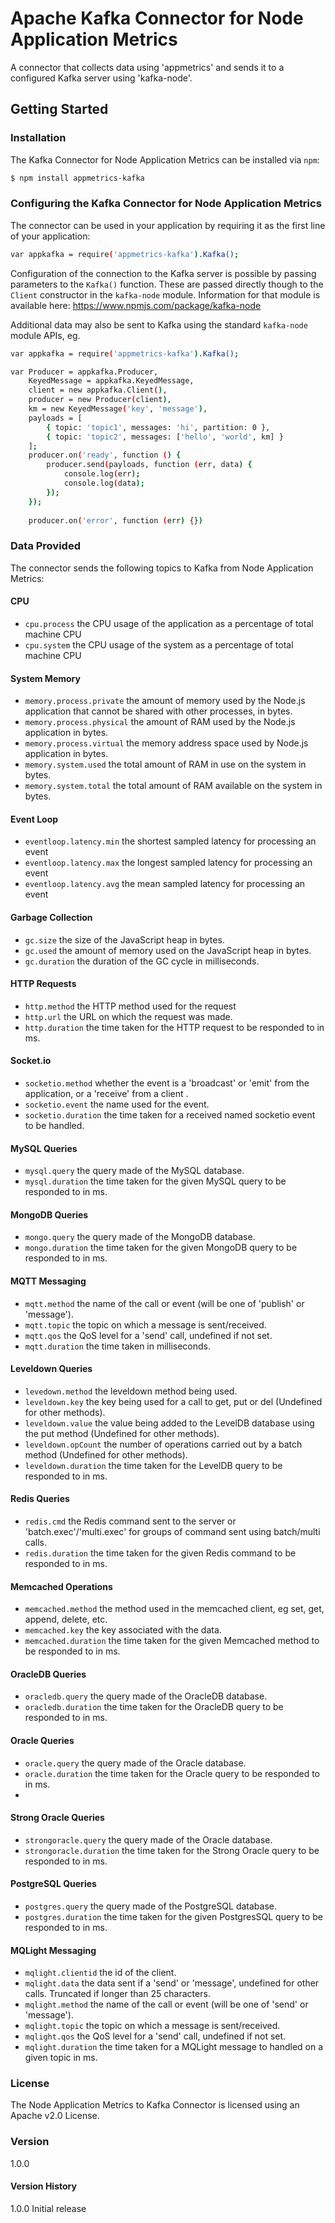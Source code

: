 # Apache Kafka Connector for Node Application Metrics

A connector that collects data using 'appmetrics' and sends it to a configured Kafka server using 'kafka-node'.

## Getting Started

### Installation
The Kafka Connector for Node Application Metrics can be installed via `npm`:
```sh
$ npm install appmetrics-kafka
```

### Configuring the Kafka Connector for Node Application Metrics 

The connector can be used in your application by requiring it as the first line of your application:
```sh
var appkafka = require('appmetrics-kafka').Kafka();
```
Configuration of the connection to the Kafka server is possible by passing parameters to the `Kafka()` function. These are passed directly though to the `Client` constructor in the `kafka-node` module. Information for that module is available here:
https://www.npmjs.com/package/kafka-node

Additional data may also be sent to Kafka using the standard `kafka-node` module APIs, eg.

```sh
var appkafka = require('appmetrics-kafka').Kafka();

var Producer = appkafka.Producer,
    KeyedMessage = appkafka.KeyedMessage,
    client = new appkafka.Client(),
    producer = new Producer(client),
    km = new KeyedMessage('key', 'message'),
    payloads = [
        { topic: 'topic1', messages: 'hi', partition: 0 },
        { topic: 'topic2', messages: ['hello', 'world', km] }
    ];
	producer.on('ready', function () {
	    producer.send(payloads, function (err, data) {
	    	console.log(err);
	        console.log(data);
	    });
	});
	 
	producer.on('error', function (err) {})
```

### Data Provided

The connector sends the following topics to Kafka from Node Application Metrics:


#### CPU

* `cpu.process` the CPU usage of the application as a percentage of total machine CPU
* `cpu.system` the CPU usage of the system as a percentage of total machine CPU

#### System Memory

* `memory.process.private` the amount of memory used by the Node.js application that cannot be shared with other processes, in bytes.
* `memory.process.physical` the amount of RAM used by the Node.js application in bytes.
* `memory.process.virtual` the memory address space used by Node.js application in bytes.
* `memory.system.used` the total amount of RAM in use on the system in bytes.
* `memory.system.total` the total amount of RAM available on the system in bytes.

#### Event Loop

* `eventloop.latency.min` the shortest sampled latency for processing an event
* `eventloop.latency.max` the longest sampled latency for processing an event
* `eventloop.latency.avg` the mean sampled latency for processing an event

#### Garbage Collection

* `gc.size` the size of the JavaScript heap in bytes.
* `gc.used` the amount of memory used on the JavaScript heap in bytes.
* `gc.duration` the duration of the GC cycle in milliseconds.

#### HTTP Requests
* `http.method` the HTTP method used for the request
* `http.url` the URL on which the request was made.
* `http.duration` the time taken for the HTTP request to be responded to in ms.

#### Socket.io

* `socketio.method` whether the event is a 'broadcast' or 'emit' from the application, or a 'receive' from a client .
* `socketio.event` the name used for the event.
* `socketio.duration` the time taken for a received named socketio event to be handled.

#### MySQL Queries

* `mysql.query` the query made of the MySQL database.
* `mysql.duration` the time taken for the given MySQL query to be responded to in ms.

#### MongoDB Queries

* `mongo.query`  the query made of the MongoDB database.
* `mongo.duration` the time taken for the given MongoDB query to be responded to in ms.

#### MQTT Messaging

* `mqtt.method` the name of the call or event (will be one of 'publish' or 'message').
* `mqtt.topic`  the topic on which a message is sent/received.
* `mqtt.qos` the QoS level for a 'send' call, undefined if not set.
* `mqtt.duration`  the time taken in milliseconds.

#### Leveldown Queries

* `levedown.method` the leveldown method being used.
* `leveldown.key` the key being used for a call to get, put or del (Undefined for other methods).
* `leveldown.value` the value being added to the LevelDB database using the put method (Undefined for other methods).
* `leveldown.opCount` the number of operations carried out by a batch method (Undefined for other methods).
* `leveldown.duration` the time taken for the LevelDB query to be responded to in ms.

#### Redis Queries


* `redis.cmd` the Redis command sent to the server or 'batch.exec'/'multi.exec' for groups of command sent using batch/multi calls.
* `redis.duration` the time taken for the given Redis command to be responded to in ms.

#### Memcached Operations

* `memcached.method`  the method used in the memcached client, eg set, get, append, delete, etc.
* `memcached.key` the key associated with the data.
* `memcached.duration` the time taken for the given Memcached method to be responded to in ms.

#### OracleDB Queries
* `oracledb.query`  the query made of the OracleDB database.
* `oracledb.duration` the time taken for the OracleDB query to be responded to in ms.

#### Oracle Queries
* `oracle.query`  the query made of the Oracle database.
* `oracle.duration` the time taken for the Oracle query to be responded to in ms.
* 
#### Strong Oracle Queries
* `strongoracle.query`  the query made of the Oracle database.
* `strongoracle.duration` the time taken for the Strong Oracle query to be responded to in ms.

#### PostgreSQL Queries
* `postgres.query` the query made of the PostgreSQL database.
* `postgres.duration` the time taken for the given PostgresSQL query to be responded to in ms.

#### MQLight Messaging

* `mqlight.clientid` the id of the client.
* `mqlight.data` the data sent if a 'send' or 'message', undefined for other calls. Truncated if longer than 25 characters.
* `mqlight.method` the name of the call or event (will be one of 'send' or 'message').
* `mqlight.topic` the topic on which a message is sent/received.
* `mqlight.qos` the QoS level for a 'send' call, undefined if not set.
* `mqlight.duration`  the time taken for a MQLight message to handled on a given topic in ms.

### License
The Node Application Metrics to Kafka Connector is licensed using an Apache v2.0 License.

### Version
1.0.0

#### Version History
1.0.0 Initial release  